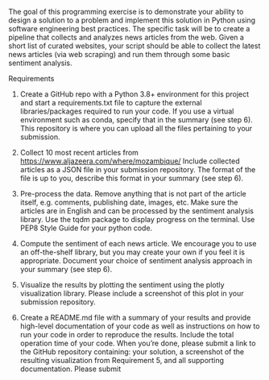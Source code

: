 The goal of this programming exercise is to demonstrate your ability to design a solution to a
problem and implement this solution in Python using software engineering best practices.
The specific task will be to create a pipeline that collects and analyzes news articles from the web.
Given a short list of curated websites, your script should be able to collect the latest news articles
(via web scraping) and run them through some basic sentiment analysis.

Requirements
1. Create a GitHub repo with a Python 3.8+ environment for this project and start a
requirements.txt file to capture the external libraries/packages required to run your code.
If you use a virtual environment such as conda, specify that in the summary (see step 6).
This repository is where you can upload all the files pertaining to your submission.

2. Collect 10 most recent articles from https://www.aljazeera.com/where/mozambique/
Include collected articles as a JSON file in your submission repository. The format of the
file is up to you, describe this format in your summary (see step 6).
3. Pre-process the data. Remove anything that is not part of the article itself, e.g. comments,
publishing date, images, etc. Make sure the articles are in English and can be processed by
the sentiment analysis library. Use the tqdm package to display progress on the terminal.
Use PEP8 Style Guide for your python code.
4. Compute the sentiment of each news article. We encourage you to use an off-the-shelf
library, but you may create your own if you feel it is appropriate. Document your choice of
sentiment analysis approach in your summary (see step 6).
5. Visualize the results by plotting the sentiment using the plotly visualization library. Please
include a screenshot of this plot in your submission repository.
6. Create a README.md file with a summary of your results and provide high-level
documentation of your code as well as instructions on how to run your code in order to
reproduce the results. Include the total operation time of your code.
When you’re done, please submit a link to the GitHub repository containing: your solution, a
screenshot of the resulting visualization from Requirement 5, and all supporting documentation.
Please submit